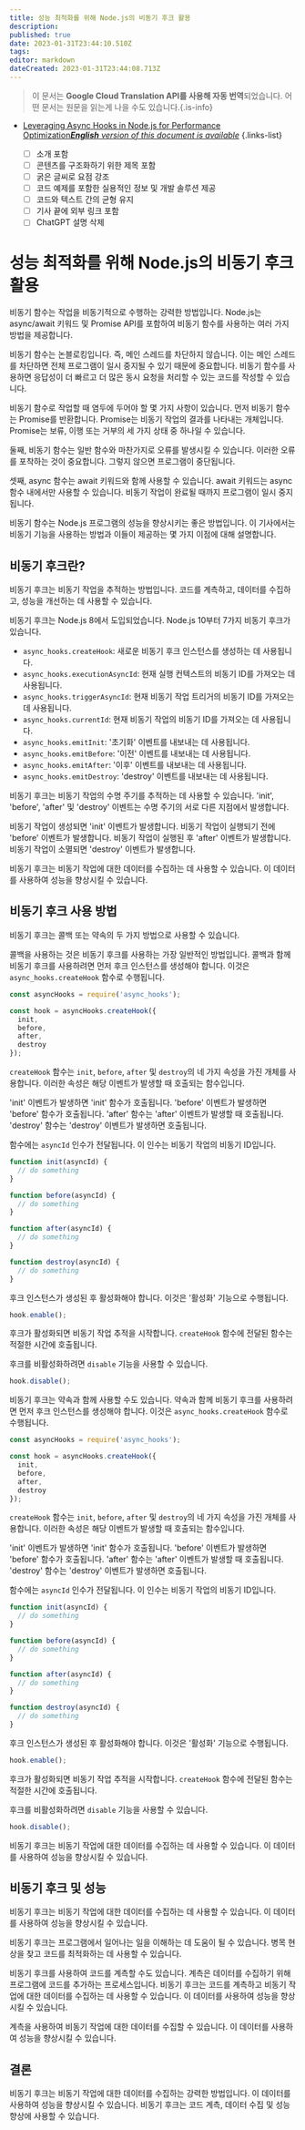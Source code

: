 ```yaml
---
title: 성능 최적화를 위해 Node.js의 비동기 후크 활용
description: 
published: true
date: 2023-01-31T23:44:10.510Z
tags: 
editor: markdown
dateCreated: 2023-01-31T23:44:08.713Z
---
```


> 이 문서는 **Google Cloud Translation API를 사용해 자동 번역**되었습니다.
어떤 문서는 원문을 읽는게 나을 수도 있습니다.{.is-info}

- [Leveraging Async Hooks in Node.js for Performance Optimization***English** version of this document is available*](/en/Knowledge-base/Nodejs/leveraging-async-hooks-in-node-js-for-performance-optimization)
{.links-list}


  - [ ] 소개 포함
  - [ ] 콘텐츠를 구조화하기 위한 제목 포함
  - [ ] 굵은 글씨로 요점 강조
  - [ ] 코드 예제를 포함한 실용적인 정보 및 개발 솔루션 제공
  - [ ] 코드와 텍스트 간의 균형 유지
  - [ ] 기사 끝에 외부 링크 포함
  - [ ] ChatGPT 설명 삭제

# 성능 최적화를 위해 Node.js의 비동기 후크 활용

비동기 함수는 작업을 비동기적으로 수행하는 강력한 방법입니다. Node.js는 async/await 키워드 및 Promise API를 포함하여 비동기 함수를 사용하는 여러 가지 방법을 제공합니다.

비동기 함수는 논블로킹입니다. 즉, 메인 스레드를 차단하지 않습니다. 이는 메인 스레드를 차단하면 전체 프로그램이 일시 중지될 수 있기 때문에 중요합니다. 비동기 함수를 사용하면 응답성이 더 빠르고 더 많은 동시 요청을 처리할 수 있는 코드를 작성할 수 있습니다.

비동기 함수로 작업할 때 염두에 두어야 할 몇 가지 사항이 있습니다. 먼저 비동기 함수는 Promise를 반환합니다. Promise는 비동기 작업의 결과를 나타내는 개체입니다. Promise는 보류, 이행 또는 거부의 세 가지 상태 중 하나일 수 있습니다.

둘째, 비동기 함수는 일반 함수와 마찬가지로 오류를 발생시킬 수 있습니다. 이러한 오류를 포착하는 것이 중요합니다. 그렇지 않으면 프로그램이 중단됩니다.

셋째, async 함수는 await 키워드와 함께 사용할 수 있습니다. await 키워드는 async 함수 내에서만 사용할 수 있습니다. 비동기 작업이 완료될 때까지 프로그램이 일시 중지됩니다.

비동기 함수는 Node.js 프로그램의 성능을 향상시키는 좋은 방법입니다. 이 기사에서는 비동기 기능을 사용하는 방법과 이들이 제공하는 몇 가지 이점에 대해 설명합니다.

## 비동기 후크란?

비동기 후크는 비동기 작업을 추적하는 방법입니다. 코드를 계측하고, 데이터를 수집하고, 성능을 개선하는 데 사용할 수 있습니다.

비동기 후크는 Node.js 8에서 도입되었습니다. Node.js 10부터 7가지 비동기 후크가 있습니다.

- `async_hooks.createHook`: 새로운 비동기 후크 인스턴스를 생성하는 데 사용됩니다.
- `async_hooks.executionAsyncId`: 현재 실행 컨텍스트의 비동기 ID를 가져오는 데 사용됩니다.
- `async_hooks.triggerAsyncId`: 현재 비동기 작업 트리거의 비동기 ID를 가져오는 데 사용됩니다.
- `async_hooks.currentId`: 현재 비동기 작업의 비동기 ID를 가져오는 데 사용됩니다.
- `async_hooks.emitInit`: '초기화' 이벤트를 내보내는 데 사용됩니다.
- `async_hooks.emitBefore`: '이전' 이벤트를 내보내는 데 사용됩니다.
- `async_hooks.emitAfter`: '이후' 이벤트를 내보내는 데 사용됩니다.
- `async_hooks.emitDestroy`: 'destroy' 이벤트를 내보내는 데 사용됩니다.

비동기 후크는 비동기 작업의 수명 주기를 추적하는 데 사용할 수 있습니다. 'init', 'before', 'after' 및 'destroy' 이벤트는 수명 주기의 서로 다른 지점에서 발생합니다.

비동기 작업이 생성되면 'init' 이벤트가 발생합니다. 비동기 작업이 실행되기 전에 'before' 이벤트가 발생합니다. 비동기 작업이 실행된 후 'after' 이벤트가 발생합니다. 비동기 작업이 소멸되면 'destroy' 이벤트가 발생합니다.

비동기 후크는 비동기 작업에 대한 데이터를 수집하는 데 사용할 수 있습니다. 이 데이터를 사용하여 성능을 향상시킬 수 있습니다.

## 비동기 후크 사용 방법

비동기 후크는 콜백 또는 약속의 두 가지 방법으로 사용할 수 있습니다.

콜백을 사용하는 것은 비동기 후크를 사용하는 가장 일반적인 방법입니다. 콜백과 함께 비동기 후크를 사용하려면 먼저 후크 인스턴스를 생성해야 합니다. 이것은 `async_hooks.createHook` 함수로 수행됩니다.

```javascript
const asyncHooks = require('async_hooks');

const hook = asyncHooks.createHook({
  init,
  before,
  after,
  destroy
});
```

`createHook` 함수는 `init`, `before`, `after` 및 `destroy`의 네 가지 속성을 가진 개체를 사용합니다. 이러한 속성은 해당 이벤트가 발생할 때 호출되는 함수입니다.

'init' 이벤트가 발생하면 'init' 함수가 호출됩니다. 'before' 이벤트가 발생하면 'before' 함수가 호출됩니다. 'after' 함수는 'after' 이벤트가 발생할 때 호출됩니다. 'destroy' 함수는 'destroy' 이벤트가 발생하면 호출됩니다.

함수에는 `asyncId` 인수가 전달됩니다. 이 인수는 비동기 작업의 비동기 ID입니다.

```javascript
function init(asyncId) {
  // do something
}

function before(asyncId) {
  // do something
}

function after(asyncId) {
  // do something
}

function destroy(asyncId) {
  // do something
}
```

후크 인스턴스가 생성된 후 활성화해야 합니다. 이것은 '활성화' 기능으로 수행됩니다.

```javascript
hook.enable();
```

후크가 활성화되면 비동기 작업 추적을 시작합니다. `createHook` 함수에 전달된 함수는 적절한 시간에 호출됩니다.

후크를 비활성화하려면 `disable` 기능을 사용할 수 있습니다.

```javascript
hook.disable();
```

비동기 후크는 약속과 함께 사용할 수도 있습니다. 약속과 함께 비동기 후크를 사용하려면 먼저 후크 인스턴스를 생성해야 합니다. 이것은 `async_hooks.createHook` 함수로 수행됩니다.

```javascript
const asyncHooks = require('async_hooks');

const hook = asyncHooks.createHook({
  init,
  before,
  after,
  destroy
});
```

`createHook` 함수는 `init`, `before`, `after` 및 `destroy`의 네 가지 속성을 가진 개체를 사용합니다. 이러한 속성은 해당 이벤트가 발생할 때 호출되는 함수입니다.

'init' 이벤트가 발생하면 'init' 함수가 호출됩니다. 'before' 이벤트가 발생하면 'before' 함수가 호출됩니다. 'after' 함수는 'after' 이벤트가 발생할 때 호출됩니다. 'destroy' 함수는 'destroy' 이벤트가 발생하면 호출됩니다.

함수에는 `asyncId` 인수가 전달됩니다. 이 인수는 비동기 작업의 비동기 ID입니다.

```javascript
function init(asyncId) {
  // do something
}

function before(asyncId) {
  // do something
}

function after(asyncId) {
  // do something
}

function destroy(asyncId) {
  // do something
}
```

후크 인스턴스가 생성된 후 활성화해야 합니다. 이것은 '활성화' 기능으로 수행됩니다.

```javascript
hook.enable();
```

후크가 활성화되면 비동기 작업 추적을 시작합니다. `createHook` 함수에 전달된 함수는 적절한 시간에 호출됩니다.

후크를 비활성화하려면 `disable` 기능을 사용할 수 있습니다.

```javascript
hook.disable();
```

비동기 후크는 비동기 작업에 대한 데이터를 수집하는 데 사용할 수 있습니다. 이 데이터를 사용하여 성능을 향상시킬 수 있습니다.

## 비동기 후크 및 성능

비동기 후크는 비동기 작업에 대한 데이터를 수집하는 데 사용할 수 있습니다. 이 데이터를 사용하여 성능을 향상시킬 수 있습니다.

비동기 후크는 프로그램에서 일어나는 일을 이해하는 데 도움이 될 수 있습니다. 병목 현상을 찾고 코드를 최적화하는 데 사용할 수 있습니다.

비동기 후크를 사용하여 코드를 계측할 수도 있습니다. 계측은 데이터를 수집하기 위해 프로그램에 코드를 추가하는 프로세스입니다. 비동기 후크는 코드를 계측하고 비동기 작업에 대한 데이터를 수집하는 데 사용할 수 있습니다. 이 데이터를 사용하여 성능을 향상시킬 수 있습니다.

계측을 사용하여 비동기 작업에 대한 데이터를 수집할 수 있습니다. 이 데이터를 사용하여 성능을 향상시킬 수 있습니다.

## 결론

비동기 후크는 비동기 작업에 대한 데이터를 수집하는 강력한 방법입니다. 이 데이터를 사용하여 성능을 향상시킬 수 있습니다. 비동기 후크는 코드 계측, 데이터 수집 및 성능 향상에 사용할 수 있습니다.